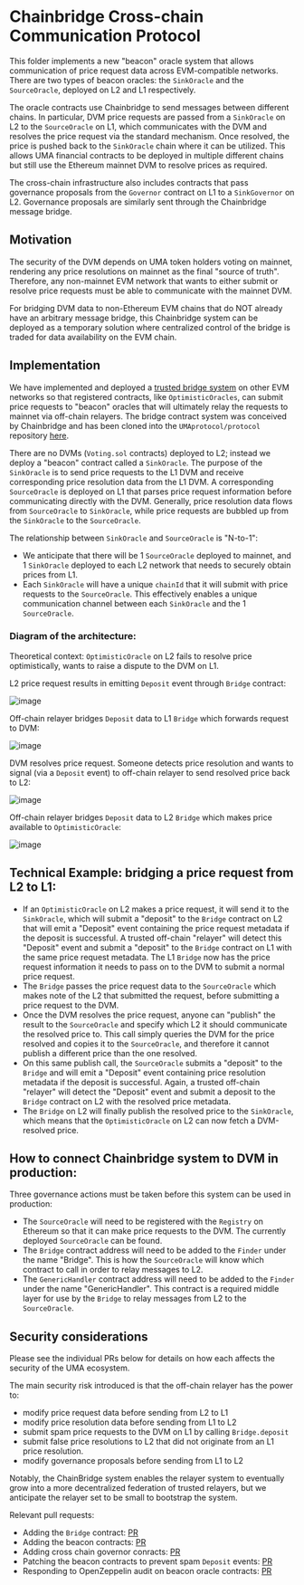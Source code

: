 # Chainbridge Cross-chain Communication Protocol

This folder implements a new "beacon" oracle system that allows communication of price request data across EVM-compatible networks. There are two types of beacon oracles: the `SinkOracle` and the `SourceOracle`, deployed on L2 and L1 respectively.

The oracle contracts use Chainbridge to send messages between different chains. In particular, DVM price requests are passed from a `SinkOracle` on L2 to the `SourceOracle` on L1, which communicates with the DVM and resolves the price request via the standard mechanism. Once resolved, the price is pushed back to the `SinkOracle` chain where it can be utilized. This allows UMA financial contracts to be deployed in multiple different chains but still use the Ethereum mainnet DVM to resolve prices as required.

The cross-chain infrastructure also includes contracts that pass governance proposals from the `Governor` contract on L1 to a `SinkGovernor` on L2. Governance proposals are similarly sent through the Chainbridge message bridge.

## Motivation

The security of the DVM depends on UMA token holders voting on mainnet, rendering any price resolutions on mainnet as the final "source of truth". Therefore, any non-mainnet EVM network that wants to either submit or resolve price requests must be able to communicate with the mainnet DVM.

For bridging DVM data to non-Ethereum EVM chains that do NOT already have an arbitrary message bridge, this Chainbridge system can be deployed as a temporary solution where centralized control of the bridge is traded for data availability on the EVM chain.

## Implementation

We have implemented and deployed a [trusted bridge system](https://chainbridge.chainsafe.io/) on other EVM networks so that registered contracts, like `OptimisticOracles`, can submit price requests to "beacon" oracles that will ultimately relay the requests to mainnet via off-chain relayers. The bridge contract system was conceived by Chainbridge and has been cloned into the `UMAprotocol/protocol` repository [here](https://github.com/ChainSafe/chainbridge-solidity/tree/849db5657b8ce7c340a8847078de87d3a9e421f1).

There are no DVMs (`Voting.sol` contracts) deployed to L2; instead we deploy a "beacon" contract called a `SinkOracle`. The purpose of the `SinkOracle` is to send price requests to the L1 DVM and receive corresponding price resolution data from the L1 DVM. A corresponding `SourceOracle` is deployed on L1 that parses price request information before communicating directly with the DVM. Generally, price resolution data flows from `SourceOracle` to `SinkOracle`, while price requests are bubbled up from the `SinkOracle` to the `SourceOracle`.

The relationship between `SinkOracle` and `SourceOracle` is "N-to-1":

- We anticipate that there will be 1 `SourceOracle` deployed to mainnet, and 1 `SinkOracle` deployed to each L2 network that needs to securely obtain prices from L1.
- Each `SinkOracle` will have a unique `chainId` that it will submit with price requests to the `SourceOracle`. This effectively enables a unique communication channel between each `SinkOracle` and the 1 `SourceOracle`.
### Diagram of the architecture: 
Theoretical context: `OptimisticOracle` on L2 fails to resolve price optimistically, wants to raise a dispute to the DVM on L1. 

L2 price request results in emitting `Deposit` event through `Bridge` contract:

![image](https://user-images.githubusercontent.com/9457025/121192990-736bc380-c83b-11eb-983f-c5ea2c54bfe6.png)

Off-chain relayer bridges `Deposit` data to L1 `Bridge` which forwards request to DVM: 

![image](https://user-images.githubusercontent.com/9457025/121193025-7d8dc200-c83b-11eb-8cfa-4b8513ab5f02.png)

DVM resolves price request. Someone detects price resolution and wants to signal (via a `Deposit` event) to off-chain relayer to send resolved price back to L2: 

![image](https://user-images.githubusercontent.com/9457025/121193110-8da5a180-c83b-11eb-88b1-defd40d37e1c.png)

Off-chain relayer bridges `Deposit` data to L2 `Bridge` which makes price available to `OptimisticOracle`: 

![image](https://user-images.githubusercontent.com/9457025/121193150-96967300-c83b-11eb-9367-912737c93ef0.png)

## Technical Example: bridging a price request from L2 to L1:

- If an `OptimisticOracle` on L2 makes a price request, it will send it to the `SinkOracle`, which will submit a "deposit" to the `Bridge` contract on L2 that will emit a "Deposit" event containing the price request metadata if the deposit is successful. A trusted off-chain "relayer" will detect this "Deposit" event and submit a "deposit" to the `Bridge` contract on L1 with the same price request metadata. The L1 `Bridge` now has the price request information it needs to pass on to the DVM to submit a normal price request.
- The `Bridge` passes the price request data to the `SourceOracle` which makes note of the L2 that submitted the request, before submitting a price request to the DVM.
- Once the DVM resolves the price request, anyone can "publish" the result to the `SourceOracle` and specify which L2 it should communicate the resolved price to. This call simply queries the DVM for the price resolved and copies it to the `SourceOracle`, and therefore it cannot publish a different price than the one resolved.
- On this same publish call, the `SourceOracle` submits a "deposit" to the `Bridge` and will emit a "Deposit" event containing price resolution metadata if the deposit is successful. Again, a trusted off-chain "relayer" will detect the "Deposit" event and submit a deposit to the `Bridge` contract on L2 with the resolved price metadata.
- The `Bridge` on L2 will finally publish the resolved price to the `SinkOracle`, which means that the `OptimisticOracle` on L2 can now fetch a DVM-resolved price.

## How to connect Chainbridge system to DVM in production:

Three governance actions must be taken before this system can be used in production:

- The `SourceOracle` will need to be registered with the `Registry` on Ethereum so that it can make price requests to the DVM. The currently deployed `SourceOracle` can be found.
- The `Bridge` contract address will need to be added to the `Finder` under the name "Bridge". This is how the `SourceOracle` will know which contract to call in order to relay messages to L2.
- The `GenericHandler` contract address will need to be added to the `Finder` under the name "GenericHandler". This contract is a required middle layer for use by the `Bridge` to relay messages from L2 to the `SourceOracle`.

## Security considerations

Please see the individual PRs below for details on how each affects the security of the UMA ecosystem.

The main security risk introduced is that the off-chain relayer has the power to:

- modify price request data before sending from L2 to L1
- modify price resolution data before sending from L1 to L2
- submit spam price requests to the DVM on L1 by calling `Bridge.deposit`
- submit false price resolutions to L2 that did not originate from an L1 price resolution.
- modify governance proposals before sending from L1 to L2

Notably, the ChainBridge system enables the relayer system to eventually grow into a more decentralized federation of trusted relayers, but we anticipate the relayer set to be small to bootstrap the system.

Relevant pull requests:

- Adding the `Bridge` contract: [PR](https://github.com/UMAprotocol/protocol/pull/2894)
- Adding the beacon contracts: [PR](https://github.com/UMAprotocol/protocol/pull/2903)
- Adding cross chain governor conracts: [PR](https://github.com/UMAprotocol/protocol/pull/2969)
- Patching the beacon contracts to prevent spam `Deposit` events: [PR](https://github.com/UMAprotocol/protocol/pull/3032)
- Responding to OpenZeppelin audit on beacon oracle contracts: [PR](https://github.com/UMAprotocol/protocol/pull/3037)
